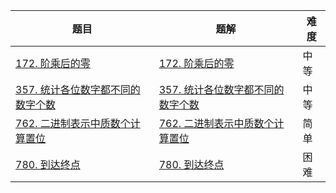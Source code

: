 | 题目                                                         | 题解                                                         | 难度 |
| ------------------------------------------------------------ | ------------------------------------------------------------ | ---- |
| [172. 阶乘后的零](https://leetcode-cn.com/problems/factorial-trailing-zeroes/) | [172. 阶乘后的零](https://github.com/ZonzeeLi/LeetCode/blob/master/index/171-180/172.%20%E9%98%B6%E4%B9%98%E5%90%8E%E7%9A%84%E9%9B%B6.md) | 中等 |
| [357. 统计各位数字都不同的数字个数](https://leetcode-cn.com/problems/count-numbers-with-unique-digits/) | [357. 统计各位数字都不同的数字个数](https://github.com/ZonzeeLi/LeetCode/blob/master/index/351-360/357.%20%E7%BB%9F%E8%AE%A1%E5%90%84%E4%BD%8D%E6%95%B0%E5%AD%97%E9%83%BD%E4%B8%8D%E5%90%8C%E7%9A%84%E6%95%B0%E5%AD%97%E4%B8%AA%E6%95%B0.md)                                                             | 中等 |
| [762. 二进制表示中质数个计算置位](https://leetcode-cn.com/problems/prime-number-of-set-bits-in-binary-representation/) | [762. 二进制表示中质数个计算置位](https://github.com/ZonzeeLi/LeetCode/blob/master/index/761-770/762.%20%E4%BA%8C%E8%BF%9B%E5%88%B6%E8%A1%A8%E7%A4%BA%E4%B8%AD%E8%B4%A8%E6%95%B0%E4%B8%AA%E8%AE%A1%E7%AE%97%E7%BD%AE%E4%BD%8D.md) | 简单 |
| [780. 到达终点](https://leetcode-cn.com/problems/reaching-points/) |  [780. 到达终点](https://github.com/ZonzeeLi/LeetCode/blob/master/index/771-780/780.%20%E5%88%B0%E8%BE%BE%E7%BB%88%E7%82%B9.md)                                                            | 困难 |

